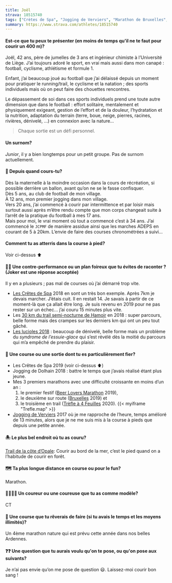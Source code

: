 ```yaml
---
title: Joël
strava: 18515740
tags: ["Crètes de Spa", "Jogging de Verviers", "Marathon de Bruxelles", "Trèfle à 4 feuilles"]
summary: https://www.strava.com/athletes/18515740
---
```


#### Est-ce que tu peux te présenter (en moins de temps qu'il ne te faut pour courir un 400 m)?

Joël, 42 ans, père de jumelles de 3 ans et ingénieur chimiste à l’Université de Liège. J’ai toujours adoré le sport, en vrai mais aussi dans mon canapé : football, cyclisme, athlétisme et formule 1.

Enfant, j’ai beaucoup joué au football que j’ai délaissé depuis un moment pour pratiquer le running/trail, le cyclisme et la natation ; des sports individuels mais où on peut faire des chouettes rencontres.

Le dépassement de soi dans ces sports individuels prend une toute autre dimension que dans le football : effort solitaire, mentalement et physiquement exigeant, gestion de l’effort et de la douleur, l’hydratation et la nutrition, adaptation du terrain (terre, boue, neige, pierres, racines, rivières, dénivelé, …) en connexion avec la nature…

> Chaque sortie est un défi personnel.

#### Un surnom?

_Junior_, il y a bien longtemps pour un petit groupe. Pas de surnom actuellement.

#### 📆 Depuis quand cours-tu?

Dès la maternelle à la moindre occasion dans la cours de récréation, si possible derrière un ballon, avant qu’on ne se le fasse confisquer.                
Dès 5 ans, au club de football de mon village.        
À 12 ans, mon premier jogging dans mon village.            
Vers 20 ans, j’ai commencé à courir par intermittence et par loisir mais surtout aussi après m’être rendu compte que mon corps changeait suite à l’arrêt de la pratique du football à mes 17 ans.          
Mais pour moi, le vrai moment où tout a commencé c’est à 34 ans.
J’ai commencé le `JCPMF` de manière assidue ainsi que les marches ADEPS en courant de 5 à 20km. L’envie de faire des courses chronométrées a suivi…


#### Comment tu as atterris dans la course à pied?

Voir ci-dessus ⬆️

#### 😵‍💫 Une contre-performance ou un plan foireux que tu évites de raconter ? (Joker est une réponse acceptée)

Il y en a plusieurs ; pas mal de courses où j’ai démarré trop vite.
- [Les Crêtes de Spa](https://cretesdespa.be/fr/) 2018 en sont un très bon exemple. Après 7km je devais marcher. J’étais cuit. Il en restait 14. Je savais à partir de ce moment-là que ça allait être long. Je suis revenu en 2019 pour ne pas rester sur un échec… j’ai couru 15 minutes plus vite.
- Les [30 km du trail semi-nocturne de Hamoir](https://www.lavenir.net/sports/running/2018/08/18/le-trail-semi-nocturne-de-hamoir-3000-km-FLHHGE4XCNHNDI4HKEBKJ5DEHA/?outputType=ios) en 2018 : super parcours, belle forme mais des crampes sur les derniers km qui ont un peu tout gâché.
- [Les lucioles 2018](https://www.betrail.run/race/les.lucioles.soironnaises/2018/overview) : beaucoup de dénivelé, belle forme mais un problème du _syndrome de l’essuie-glace_ qui s’est révélé dès la moitié du parcours qui m’a empêché de prendre du plaisir.

#### 🏅 Une course ou une sortie dont tu es particulièrement fier?

- Les Crêtes de Spa 2019 (voir ci-dessus ⬆️)
- Jogging de Dolhain 2018 : battre le temps que j’avais réalisé étant plus jeune.
- Mes 3 premiers marathons avec une difficulté croissante en moins d’un an : 
  1. le premier festif ([Beer Lovers Marathon](https://beerloversmarathon.be/) 2019), 
  2. le deuxième sur route ([Bruxelles](https://brusselsairportmarathon.be/fr/) 2019) et 
  3. le troisième en trail ([Trèfle à 4 Feuilles](https://www.courirpourleplaisir.be/le-trefle-a-4-feuilles/) 2020). {{< myiframe "Trefle.map" >}}
- [Jogging de Verviers](https://www.joggingdeverviers.be/) 2017 où je me rapproche de l’heure, temps amélioré de 13 minutes, alors que je ne me suis mis à la course à pieds que depuis une petite année.


#### 🏝️ Le plus bel endroit où tu as couru?

[Trail de la côte d’Opale](https://www.trailcotedopale.com/): Courir au bord de la mer, c’est le pied quand on a l’habitude de courir en forêt.

#### 🗺️ Ta plus longue distance en course ou pour le fun?

Marathon.

#### 🏃‍♂️🏃‍♀️ Un coureur ou une coureuse que tu as comme modèle?

CT

#### 🏁 Une course que tu rêverais de faire (si tu avais le temps et les moyens illimités)?

Un 4ème marathon nature qui est prévu cette année dans nos belles Ardennes.

#### ❓❓ Une question que tu aurais voulu qu'on te pose, ou qu'on pose aux suivants?

Je n’ai pas envie qu’on me pose de question 😃. Laissez-moi courir bon sang !



